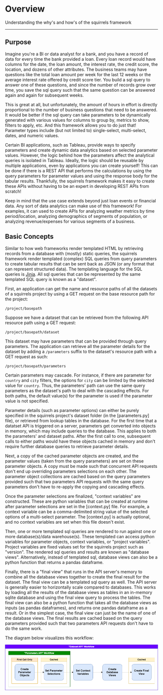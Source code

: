 # Overview

Understanding the why's and how's of the squirrels framework

---

## Purpose

Imagine you're a BI or data analyst for a bank, and you have a record of data for every time the bank provided a loan. Every loan record would have columns for the date, the loan amount, the interest rate, the credit score, the location, and dozens of other attributes. The business teams may have questions like the total loan amount per week for the last 12 weeks or the average interest rate offered by credit score tier. You build a sql query to answer one of these questions, and since the number of records grow over time, you save the sql query such that the same question can be answered again and again for subsequent weeks.

This is great at all, but unfortunately, the amount of hours in effort is directly proportional to the number of business questions that need to be answered. It would be better if the sql query can take parameters to be dynamically generated with various values for columns to group by, metrics to show, filters to apply, etc. And this framework allows you to do just that! Parameter types include (but not limited to) single-select, multi-select, dates, and numeric values.

Certain BI applications, such as Tableau, provide ways to specify parameters and create dynamic data analytics based on selected parameter values. However, the logic behind how the parameters affect the analytical queries is isolated in Tableau. Ideally, the logic should be reusable by multiple applications, even by applications you can create yourself! This can be done if there is a REST API that performs the calculations by using the query parameters for parameter values and using the response body for the tabular results. Thankfully, the squirrels framework makes it easy to create these APIs without having to be an expert in developing REST APIs from scratch!

Keep in mind that the use case extends beyond just loan events or financial data. Any sort of data analytics can make use of this framework! For examples, it can used to create APIs for analyzing weather metrics by time period/location, analyzing demographics of segments of population, or analyzing revenue/expenses for various segments of a business.

## Basic Concepts

Similar to how web frameworks render templated HTML by retrieving records from a database with (mostly) static queries, the squirrels framework render templated (complex) SQL queries from query parameters to create tabular results that can be sent back as JSON (or any format that can represent structured data). The templating language for the SQL queries is [Jinja](https://jinja.palletsprojects.com/). All sql queries that can be represented by the same templated SQL query is known as a "dataset".

First, an application can get the name and resource paths of all the datasets of a squirrels project by using a GET request on the base resource path for the project:

```
/project/basepath
```

Suppose we have a dataset that can be retrieved from the following API resource path using a GET request:

```
/project/basepath/dataset
```

This dataset may have parameters that can be provided through query parameters. The application can retrieve all the parameter details for the dataset by adding a `/parameters` suffix to the dataset's resource path with a GET request as such:

```
/project/basepath/parameters
```

Certain parameters may cascade. For instance, if there are parameter for `country` and `city` filters, the options for `city` can be limited by the selected value for `country`. Thus, the parameters' path can use the same query parameters as the dataset's path to deal with the cascading effects. For both paths, the default value(s) for the parameter is used if the parameter value is not specified.

Parameter details (such as parameter options) can either be purely specified in the squirrels project's dataset folder (in the [parameters.py] file), or retrieved from lookup tables in the database. For the first time that a datatset API is triggered on a server, parameters get converted into objects in memory, which may include queries to the database. This applies to both the parameters' and dataset paths. After the first call to one, subsequent calls to either paths would have these objects cached in memory and don't require further database queries to retrieve parameter details.

Next, a copy of the cached parameter objects are created, and the parameter values (taken from the query parameters) are set on these parameter objects. A copy must be made such that concurrent API requests don't end up overriding parameters selections on each other. The parameter object collections are cached based on the query parameters provided such that two parameters API requests with the same query parameters don't have to re-apply the copying and cascading effects.

Once the parameter selections are finalized, "context variables" are constructed. These are python variables that can be created at runtime after parameter selections are set in the [context.py] file. For example, a context variable can be a comma-delimited string value of the selected options of a multi-select parameter. The [context.py] is actually optional, and no context variables are set when this file doesn't exist.

Then, one or more templated sql queries are rendered to run against one or more database(s)/data warehouse(s). These templated can access python variables for parameter objects, context variables, or "project variables". Project variables are fixed values set for the squirrels project such as "version". The rendered sql queries and results are known as "database views". Alternatively, instead of templated sql, database views can also be a python function that returns a pandas dataframe. 

<!-- See the [database views] docs for more information. -->

Finally, there is a "final view" that runs in the API server's memory to combine all the database views together to create the final result for the dataset. The final view can be a templated sql query as well. The API server is generally easier to horizontally scale compared to databases. This works by loading all the results of the database views as tables in an in-memory sqlite database and using the final view query to process the tables. The final view can also be a python function that takes all the database views as inputs (as pandas dataframes), and returns one pandas dataframe as a result. Or in the simplest case, the final view can just be the name of one of the database views. The final results are cached based on the query parameters provided such that two parameters API requests don't have to do the same work. 

<!-- See the [final view] docs for more information. -->

The diagram below visualizes this workflow:

![API Workflow](img/squirrels-workflow.png)

<!-- [parameters.py]: user-guide/parameters.md
[context.py]:user-guide/context.md
[database views]: user-guide/database-views.md
[final view]: user-guide/final-view.md -->